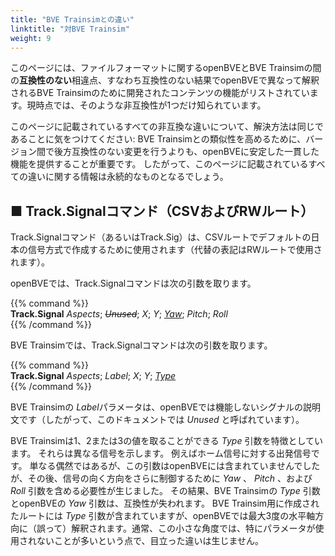 ```yaml
---
title: "BVE Trainsimとの違い"
linktitle: "対BVE Trainsim"
weight: 9
---
```


このページには、ファイルフォーマットに関するopenBVEとBVE Trainsimの間の**互換性のない**相違点、すなわち互換性のない結果でopenBVEで異なって解釈されるBVE Trainsimのために開発されたコンテンツの機能がリストされています。現時点では、そのような非互換性が1つだけ知られています。

このページに記載されているすべての非互換な違いについて、解決方法は同じであることに気をつけてください: BVE Trainsimとの類似性を高めるために、バージョン間で後方互換性のない変更を行うよりも、openBVEに安定した一貫した機能を提供することが重要です。 したがって、このページに記載されているすべての違いに関する情報は永続的なものとなるでしょう。

## ■ Track.Signalコマンド（CSVおよびRWルート）

Track.Signalコマンド（あるいはTrack.Sig）は、CSVルートでデフォルトの日本の信号方式で作成するために使用されます（代替の表記はRWルートで使用されます）。

openBVEでは、Track.Signalコマンドは次の引数を取ります。

{{% command %}}  
**Track.Signal** *Aspects*; *~~Unused~~*; *X*; *Y*; <u>*Yaw*</u>; *Pitch*; *Roll*  
{{% /command %}}

BVE Trainsimでは、Track.Signalコマンドは次の引数を取ります。

{{% command %}}  
**Track.Signal** *Aspects*; *Label*; *X*; *Y*; <u>*Type*</u>  
{{% /command %}}

BVE Trainsimの *Label*パラメータは、openBVEでは機能しないシグナルの説明文です（したがって、このドキュメントでは *Unused* と呼ばれています）。

BVE Trainsimは1、2または3の値を取ることができる *Type* 引数を特徴としています。  それらは異なる信号を示します。 例えばホーム信号に対する出発信号です。 単なる偶然ではあるが、この引数はopenBVEには含まれていませんでしたが、その後、信号の向く方向をさらに制御するために *Yaw* 、 *Pitch* 、および *Roll* 引数を含める必要性が生じました。
その結果、BVE Trainsimの *Type* 引数とopenBVEの *Yaw* 引数は、互換性が失われます。 BVE Trainsim用に作成されたルートには *Type* 引数が含まれていますが、openBVEでは最大3度の水平軸方向に（誤って）解釈されます。通常、この小さな角度では、特にパラメータが使用されないことが多いという点で、目立った違いは生じません。

